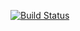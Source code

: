 [![Build Status](https://travis-ci.org/lightman1998/lab05.svg?branch=master)](https://travis-ci.org/lightman1998/lab05)
